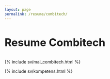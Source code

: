 ```yaml
---
layout: page
permalink: /resume/combitech/
---
```


<h3 style="font-size:250%">Resume Combitech</h3>

<div class="pagebreak"> </div>

{% include sv/mal_combitech.html %}

{% include sv/kompetens.html %}

<div class="pagebreak"> </div>
